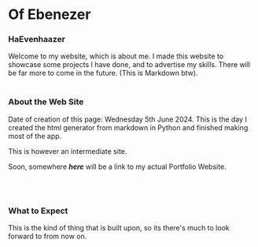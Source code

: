#   Of Ebenezer

### HaEvenhaazer
Welcome to my website, which is about me. I made this website to showcase some projects I have done, and to advertise my skills. There will be far more to come in the future. (This is Markdown btw).
<br><br>

### About the Web Site

Date of creation of this page: Wednesday 5th June 2024. This is the day I created the html generator from markdown in Python and finished making most of the app.

This is however an intermediate site.

Soon, somewhere <b><em>here</b></em> will be a link to my actual Portfolio Website.


<br><br>


### What to Expect

This is the kind of thing that is built upon, so its there's much to look forward to from now on.